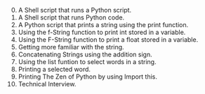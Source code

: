 0. A Shell script that runs a Python script.
1. A Shell script that runs Python code.
2. A Python script that prints a string using the print function.
3. Using the f-String function to print int stored in a variable.
4. Using the F-String function to print a float stored in a variable.
5. Getting more familiar with the string.
6. Concatenating Strings using the addition sign.
7. Using the list funtion to select words in a string.
8. Printing a selected word.
9. Printing The Zen of Python by using Import this.
10. Technical Interview.
